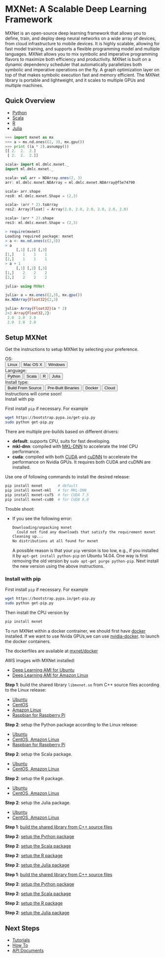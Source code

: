# MXNet: A Scalable Deep Learning Framework

MXNet is an open-source deep learning framework that allows you to define,
train, and deploy deep neural networks on a wide array of devices, from cloud
infrastructure to mobile devices.  It is highly scalable, allowing for fast
model training, and supports a flexible programming model and multiple
languages. MXNet allows you to mix symbolic and imperative programming flavors
to maximize both efficiency and productivity.  MXNet is built on a dynamic
dependency scheduler that automatically parallelizes both symbolic and
imperative operations on the fly.  A graph optimization layer on top of that
makes symbolic execution fast and memory efficient. The MXNet library is
portable and lightweight, and it scales to multiple GPUs and multiple machines.

## Quick Overview

<div id="lang-demo">
<ul class="nav nav-tabs" role="tablist">
<li role="presentation" class="active">
<a href="#python-demo" role="tab" data-toggle="tab">Python</a>
</li>
<li role="presentation">
<a href="#scala-demo" role="tab" data-toggle="tab">Scala</a>
</li>
<li role="presentation">
<a href="#r-demo" role="tab" data-toggle="tab">R</a>
</li>
<li role="presentation">
<a href="#julia-demo" role="tab" data-toggle="tab">Julia</a>
</li>
</ul>
<div class="tab-content">
<div role="tabpanel" class="tab-pane active" id="python-demo">

```python
>>> import mxnet as mx
>>> a = mx.nd.ones((2, 3), mx.gpu())
>>> print ((a * 2).asnumpy())
[[ 2.  2.  2.]
 [ 2.  2.  2.]]
```

</div> <!-- python-demo -->
<div role="tabpanel" class="tab-pane" id="scala-demo">

```scala
scala> import ml.dmlc.mxnet._
import ml.dmlc.mxnet._

scala> val arr = NDArray.ones(2, 3)
arr: ml.dmlc.mxnet.NDArray = ml.dmlc.mxnet.NDArray@f5e74790

scala> arr.shape
res0: ml.dmlc.mxnet.Shape = (2,3)

scala> (arr * 2).toArray
res2: Array[Float] = Array(2.0, 2.0, 2.0, 2.0, 2.0, 2.0)

scala> (arr * 2).shape
res3: ml.dmlc.mxnet.Shape = (2,3)
```

</div> <!-- scala-demo -->
<div role="tabpanel" class="tab-pane" id="r-demo">

```r
> require(mxnet)
Loading required package: mxnet
> a <- mx.nd.ones(c(2,3))
> a
     [,1] [,2] [,3]
[1,]    1    1    1
[2,]    1    1    1
> a + 1
     [,1] [,2] [,3]
[1,]    2    2    2
[2,]    2    2    2
```

</div> <!-- r-demo -->
<div role="tabpanel" class="tab-pane" id="julia-demo">

```julia
julia> using MXNet

julia> a = mx.ones((2,3), mx.gpu())
mx.NDArray{Float32}(2,3)

julia> Array{Float32}(a * 2)
2×3 Array{Float32,2}:
 2.0  2.0  2.0
 2.0  2.0  2.0
```

</div> <!-- julia-demo -->
</div>
</div>

## Setup MXNet

Get the instructions to setup MXNet by selecting your preference.

<div id="setup-options">
<div class="option-row", data-key="os">
  <div class="option-title">OS:</div>
  <div class="option-select">
    <div class="btn-group"  role="group">
      <button type="button" class="btn btn-default active">Linux</button>
      <button type="button" class="btn btn-default">Mac OS X</button>
      <button type="button" class="btn btn-default">Windows</button>
    </div>
  </div>
</div>

<div class="option-row", data-key="lang">
  <div class="option-title">Language:</div>
  <div class="option-select">
    <div class="btn-group"  role="group">
      <button type="button" class="btn btn-default active">Python</button>
      <button type="button" class="btn btn-default">Scala</button>
      <button type="button" class="btn btn-default">R</button>
      <button type="button" class="btn btn-default">Julia</button>
    </div>
  </div>
</div>

<!-- <div class="option-row", data-key="driver"> -->
<!--   <div class="option-title">Driver:</div> -->
<!--   <div class="option-select"> -->
<!--     <div class="btn-group"  role="group"> -->
<!--       <button type="button" class="btn btn-default active">CPU</button> -->
<!--       <button type="button" class="btn btn-default">MKL-DNN</button> -->
<!--       <button type="button" class="btn btn-default">CUDA</button> -->
<!--     </div> -->
<!--   </div> -->
<!-- </div> -->

<div class="option-row", data-key="type">
  <div class="option-title">Install type:</div>
  <div class="option-select">
    <div class="btn-group"  role="group">
      <button type="button" class="btn btn-default">Build From Source</button>
      <button type="button" class="btn btn-default active">Pre-Built Binaries</button>
      <button type="button" class="btn btn-default">Docker</button>
      <button type="button" class="btn btn-default">Cloud</button>
    </div>
  </div>
</div>
</div> <!-- setup-options -->

<div class="alert alert-info" role="alert" id="not_found">
Instructions will come soon!
</div>

<!-- <h2 id="install-inst-title"></h2> -->

<div class="install-inst linux_python_pre-built-binaries"

<h3>Install with pip</h3>

First install `pip` if necessary. For example

```bash
wget https://bootstrap.pypa.io/get-pip.py
sudo python get-pip.py
```

There are multiple pre-builds based on different drivers:

- **default**: supports CPU, suits for fast developing.
- **mkl-dnn**: compiled with [MKL-DNN](https://github.com/01org/mkl-dnn) to accelerate
  the Intel CPU performance.
- **cuda**: compiled with both [CUDA](https://developer.nvidia.com/cuda-toolkit)
  and [cuDNN](https://developer.nvidia.com/cudnn) to accelerate the performance on
  Nvidia GPUs. It requires both CUDA and cuDNN are installed.

Use one of following commands to install the desired release:

```bash
pip install mxnet       # default
pip install mxnet-mkl   # for MKL-DNN
pip install mxnet-cu75  # for CUDA 7.5
pip install mxnet-cu80  # for CUDA 8.0
```

Trouble shoot:

- If you see the following error:

  ```bash
  Downloading/unpacking mxnet
    Could not find any downloads that satisfy the requirement mxnet
  Cleaning up...
  No distributions at all found for mxnet
  ```

  A possible reason is that your `pip` version is too low, e.g., if you
  installed it by `apt-get install python-pip` on Ubuntu 14.04. One way is
  first removing the old version by `sudo apt-get purge python-pip`. Next
  install the new version using the above instructions.

</div>

<div class="install-inst mac-os-x_python_pre-built-binaries">

<h3>Install with pip</h3>

First install `pip` if necessary. For example

```bash
wget https://bootstrap.pypa.io/get-pip.py
sudo python get-pip.py
```

Then install the CPU version by

```bash
pip install mxnet
```
</div>

<div class="install-inst mac-os-x_python_docker
mac-os-x_scala_docker mac-os-x_r_docker
mac-os-x_julia_docker linux_python_docker
linux_scala_docker linux_r_docker
linux_julia_docker windows_python_docker
windows_julia_docker windows_scala_docker
windows_r_docker">

To run MXNet within a docker contrainer, we should first have
[docker](https://www.docker.com/) installed. If we want to use Nvida GPUs,we can
use [nvidia-docker](https://github.com/NVIDIA/nvidia-docker/wiki).  to launch
the docker containers.

The dockerfiles are available at [mxnet/docker](https://github.com/dmlc/mxnet/tree/master/docker)

</div>

<div class="install-inst linux_python_cloud
linux_scala_cloud linux_r_cloud
linux_julia_cloud">

AWS images with MXNet installed:

- [Deep Learning AMI for Ubuntu](https://aws.amazon.com/marketplace/pp/B06VSPXKDX)
- [Deep Learning AMI for Amazon Linux](https://aws.amazon.com/marketplace/pp/B01M0AXXQB)

</div>

<div class="install-inst linux_python_build-from-source
linux_scala_build-from-source linux_r_build-from-source
linux_julia_build-from-source">

**Step 1**: build the shared library `libmxnet.so` from C++ source files
  according to the Linux release:

- [Ubuntu](http://mxnet.io/get_started/ubuntu_setup.html#build-the-shared-library)
- [CentOS](http://mxnet.io/get_started/centos_setup.html#build-mxnet-shared-library)
- [Amazon Linux]()
- [Raspbian for Raspberry Pi]()

</div>


<div class="install-inst linux_python_build-from-source">

**Step 2**: setup the Python package according to the Linux release:

- [Ubuntu](http://mxnet.io/get_started/ubuntu_setup.html#install-the-mxnet-package-for-python)
- [CentOS, Amazon Linux](http://mxnet.io/get_started/amazonlinux_setup.html#install-the-mxnet-package-for-python)
- [Raspbian for Raspberry Pi](http://mxnet.io/get_started/raspbian_setup.html#install-mxnet-python-bindings)

</div>

<div class="install-inst linux_scala_build-from-source">

**Step 2**: setup the Scala package.

- [Ubuntu](http://mxnet.io/get_started/ubuntu_setup.html#install-the-mxnet-package-for-scala)
- [CentOS, Amazon Linux](http://mxnet.io/get_started/amazonlinux_setup.html#install-the-mxnet-package-for-scala)

</div>

<div class="install-inst linux_r_build-from-source">

**Step 2**: setup the R package.

- [Ubuntu](http://mxnet.io/get_started/ubuntu_setup.html#install-the-mxnet-package-for-r)
- [CentOS, Amazon Linux](http://mxnet.io/get_started/amazonlinux_setup.html#install-the-mxnet-package-for-r)

</div>

<div class="install-inst linux_julia_build-from-source">

**Step 2**: setup the Julia package.

- [Ubuntu](http://mxnet.io/get_started/ubuntu_setup.html#install-the-mxnet-package-for-julia)
- [CentOS, Amazon Linux](http://mxnet.io/get_started/amazonlinux_setup.html#install-the-mxnet-package-for-julia)

</div>

<div class="install-inst mac-os-x_python_build-from-source
mac-os-x_scala_build-from-source mac-os-x_r_build-from-source
mac-os-x_julia_build-from-source">

**Step 1**: [build the shared library from C++ source files](http://mxnet.io/get_started/osx_setup.html#build-the-shared-library)

</div>

<div class="install-inst mac-os-x_python_build-from-source">

**Step 2**: [setup the Python package](http://mxnet.io/get_started/osx_setup.html#install-the-mxnet-package-for-python)

</div>

<div class="install-inst mac-os-x_scala_build-from-source">

**Step 2**: [setup the Scala package](http://mxnet.io/get_started/osx_setup.html#install-the-mxnet-package-for-scala)

</div>

<div class="install-inst mac-os-x_r_build-from-source">

**Step 2**: [setup the R package](http://mxnet.io/get_started/osx_setup.html#install-the-mxnet-package-for-r)

</div>

<div class="install-inst mac-os-x_julia_build-from-source">

**Step 2**: [setup the Julia package](http://mxnet.io/get_started/osx_setup.html#install-the-mxnet-package-for-julia)

</div>

<div class="install-inst windows_python_build-from-source
windows_scala_build-from-source windows_r_build-from-source
windows_julia_build-from-source">

**Step 1**: [build the shared library from C++ source files](http://mxnet.io/get_started/windows_setup.html#build-the-shared-library)

</div>

<div class="install-inst windows_python_build-from-source">

**Step 2**: [setup the Python package](http://mxnet.io/get_started/windows_setup.html#install-mxnet-for-python)

</div>

<div class="install-inst windows_scala_build-from-source">

**Step 2**: [setup the Scala package](http://mxnet.io/get_started/windows_setup.html#install-mxnet-for-scala)

</div>

<div class="install-inst windows_r_build-from-source">

**Step 2**: [setup the R package](http://mxnet.io/get_started/windows_setup.html#install-mxnet-for-r)

</div>

<div class="install-inst windows_julia_build-from-source">

**Step 2**: [setup the Julia package](http://mxnet.io/get_started/windows_setup.html#install-mxnet-for-julia)

</div>

<script>
  var opts = {
  os: 'Linux', lang: 'Python', type: 'Pre-built Binaries'
  };
  function getLabelArray() {
  return [opts.os, opts.lang, opts.type];
  }
  function updateInstruction() {
  var label = '.' + getLabelArray().join('_').replace(/[ .]/g, '-').toLowerCase();
  $('#install-inst-title').html(label);
  $('.install-inst').hide();
  $("#not_found").hide();
  if ($(label).length == 0) {
    $("#not_found").show();
  } else {
    $(label).show();
  }
  }
  updateInstruction();
  function selectOption(ev) {
  var el = $(this);
  el.siblings().removeClass('active');
  el.addClass('active');
  opts[el.parents('.option-row').data('key')] = el.text();
  updateInstruction();
  }
  $('.btn-group').on('click', '.btn', selectOption);
</script>

## Next Steps

* [Tutorials](http://mxnet.io/tutorials/index.html)
* [How To](http://mxnet.io/how_to/index.html)
* [API Documents](http://mxnet.io/api/index.html)
